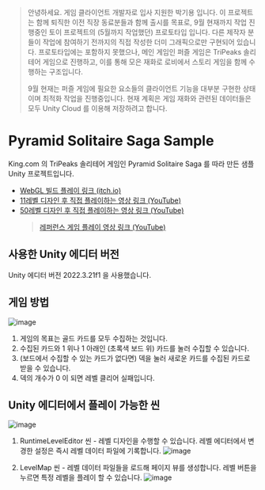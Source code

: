 > 안녕하세요. 게임 클라이언트 개발자로 입사 지원한 박기용 입니다. 이 프로젝트는 함께 퇴직한 이전 직장 동료분들과 함께 출시를 목표로, 9월 현재까지 작업 진행중인 토이 프로젝트의 (5월까지 작업했던) 프로토타입 입니다. 다른 제작자 분들이 작업에 참여하기 전까지의 직접 작성한 더미 그래픽으로만 구현되어 있습니다. 프로토타입에는 포함하지 못했으나, 메인 게임인 퍼즐 게임은 TriPeaks 솔리테어 게임으로 진행하고, 이를 통해 모은 재화로 로비에서 스토리 게임을 함께 수행하는 구조입니다.
>
> 9월 현재는 퍼즐 게임에 필요한 요소들의 클라이언트 기능을 대부분 구현한 상태이며 최적화 작업을 진행중입니다. 현재 계획은 게임 재화와 관련된 데이터들은 모두 Unity Cloud 를 이용해 저장하려고 합니다.

# Pyramid Solitaire Saga Sample
King.com 의 TriPeaks 솔리테어 게임인 Pyramid Solitaire Saga 를 따라 만든 샘플 Unity 프로젝트입니다.

- [WebGL 빌드 플레이 링크 (itch.io)](https://gemfile0.itch.io/pyramid-solitaire-saga-made-with-unity?secret=CfcK7JLitcgcBErwJd38efX57gY)
- [11레벨 디자인 후 직접 플레이하는 영상 링크 (YouTube)](https://youtu.be/FUR7Q9k_uoo)  
- [50레벨 디자인 후 직접 플레이하는 영상 링크 (YouTube)](https://youtu.be/xlwPmFhutOU)
  > [레퍼런스 게임 플레이 영상 링크 (YouTube)](https://youtu.be/YH51ldCczJ8)


## 사용한 Unity 에디터 버전
Unity 에디터 버전 2022.3.21f1 을 사용했습니다.


## 게임 방법
![image](https://github.com/gemfile0/PyramidSolitaireSagaSample/assets/369285/9f5c570e-c0d3-468a-9fd6-fb7faa704f15)

1. 게임의 목표는 골드 카드를 모두 수집하는 것입니다.
2. 수집된 카드와 1 위나 1 아래인 (초록색 보드 위) 카드를 눌러 수집할 수 있습니다.
3. (보드에서 수집할 수 있는 카드가 없다면) 덱을 눌러 새로운 카드를 수집된 카드로 받을 수 있습니다.
4. 덱의 개수가 0 이 되면 레벨 클리어 실패입니다.  


## Unity 에디터에서 플레이 가능한 씬
![image](https://github.com/gemfile0/PyramidSolitaireSagaSample/assets/369285/5723c399-4531-47d0-9d59-0888356132ac)

1. RuntimeLevelEditor 씬 - 레벨 디자인을 수행할 수 있습니다. 레벨 에디터에서 변경한 설정은 즉시 레벨 데이터 파일에 기록합니다.
![image](https://github.com/gemfile0/PyramidSolitaireSagaSample/assets/369285/25f64336-4182-4f2f-84ac-d5244d1aef9e)

2. LevelMap 씬 - 레벨 데이터 파일들을 로드해 페이지 뷰를 생성합니다. 레벨 버튼을 누르면 특정 레벨을 플레이 할 수 있습니다.
![image](https://github.com/gemfile0/PyramidSolitaireSagaSample/assets/369285/15ad0ef3-2df7-40f3-b1eb-cf81d7b71f6d)
